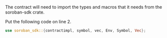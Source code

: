 The contract will need to import the types and macros that it needs from the soroban-sdk crate.

Put the following code on line 2.

```Rust
use soroban_sdk::{contractimpl, symbol, vec, Env, Symbol, Vec};
```
